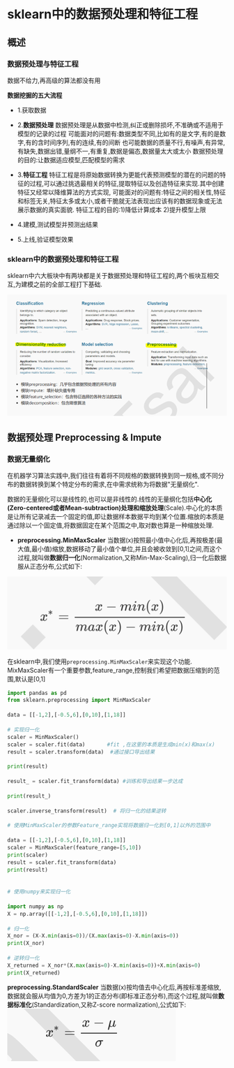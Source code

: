 # sklearn中的数据预处理和特征工程

## 概述

### 数据预处理与特征工程

数据不给力,再高级的算法都没有用

**数据挖掘的五大流程**

- 1.获取数据
- 2.**数据预处理**
数据预处理是从数据中检测,纠正或删除损坏,不准确或不适用于模型的记录的过程
可能面对的问题有:数据类型不同,比如有的是文字,有的是数字,有的含时间序列,有的连续,有的间断
也可能数据的质量不行,有噪声,有异常,有缺失,数据出错,量纲不一,有重复,数据是偏态,数据量太大或太小
数据预处理的目的:让数据适应模型,匹配模型的需求

- 3.**特征工程**
特征工程是将原始数据转换为更能代表预测模型的潜在的问题的特征的过程,可以通过挑选最相关的特征,提取特征以及创造特征来实现.其中创建特征又经常以降维算法的方式实现,
可能面对的问题有:特征之间的相关性,特征和标签无关,特征太多或太小,或者干脆就无法表现出应该有的数据现象或无法展示数据的真实面貌.
特征工程的目的:1)降低计算成本   2)提升模型上限

- 4.建模,测试模型并预测出结果

- 5.上线,验证模型效果

### sklearn中的数据预处理和特征工程
sklearn中六大板块中有两块都是关于数据预处理和特征工程的,两个板块互相交互,为建模之前的全部工程打下基础.

![](assets/20200402143037526_46954582.png)


## 数据预处理 Preprocessing & Impute

### 数据无量纲化


在机器学习算法实践中,我们往往有着将不同规格的数据转换到同一规格,或不同分布的数据转换到某个特定分布的需求,在中需求统称为将数据"无量纲化".

数据的无量纲化可以是线性的,也可以是非线性的.线性的无量纲化包括**中心化(Zero-centered或者Mean-subtraction)**处理和**缩放处理**(Scale).中心化的本质是让所有记录减去一个固定的值,即让数据样本数据平均到某个位置.缩放的本质是通过除以一个固定值,将数据固定在某个范围之中,取对数也算是一种缩放处理.

- **preprocessing.MinMaxScaler**
当数据(x)按照最小值中心化后,再按极差(最大值,最小值)缩放,数据移动了最小值个单位,并且会被收敛到[0,1]之间,而这个过程,就叫做**数据归一化**(Normalization,又称Min-Max-Scaling),归一化后数据服从正态分布,公式如下:

![](assets/20200402184958090_1019110552.png)


在sklearn中,我们使用`preprocessing.MinMaxScaler`来实现这个功能. MixMaxScaler有一个重要参数,feature_range,控制我们希望把数据压缩到的范围,默认是[0,1]

```python
import pandas as pd
from sklearn.preprocessing import MinMaxScaler

data = [[-1,2],[-0.5,6],[0,10],[1,18]]

# 实现归一化
scaler = MinMaxScaler()
scaler = scaler.fit(data)       #fit ,在这里的本质是生成min(x)和max(x)
result = scaler.transform(data)  #通过接口导出结果

print(result)

result_ = scaler.fit_transform(data) #训练和导出结果一步达成

print(result_)

scaler.inverse_transform(result)  # 将归一化的结果逆转

# 使用MinMaxScaler的参数Feature_range实现将数据归一化到[0,1]以外的范围中

data = [[-1,2],[-0.5,6],[0,10],[1,18]]
scaler = MinMaxScaler(feature_range=[5,10])
print(scaler)
result = scaler.fit_transform(data)
print(result)


# 使用numpy来实现归一化

import numpy as np
X = np.array([[-1,2],[-0.5,6],[0,10],[1,18]])

# 归一化
X_nor = (X-X.min(axis=0))/(X.max(axis=0)-X.min(axis=0))
print(X_nor)

# 逆转归一化
X_returned = X_nor*(X.max(axis=0)-X.min(axis=0))+X.min(axis=0)
print(X_returned)


```

**preprocessing.StandardScaler**
当数据(x)按均值去中心化后,再按标准差缩放,数据就会服从均值为0,方差为1的正态分布(即标准正态分布),而这个过程,就叫做**数据标准化**(Standardization,又称Z-score normalization),公式如下:
![](assets/20200403113237281_2011835643.png)

